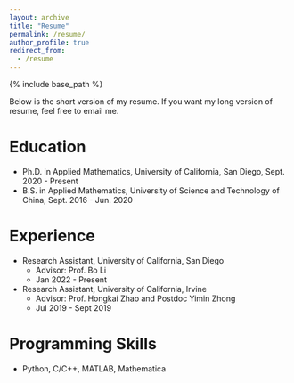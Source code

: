 ```yaml
---
layout: archive
title: "Resume"
permalink: /resume/
author_profile: true
redirect_from:
  - /resume
---
```


{% include base_path %}

Below is the short version of my resume. If you want my long version of resume, feel free to email me.

Education
======
* Ph.D. in Applied Mathematics, University of California, San Diego, Sept. 2020 - Present
* B.S. in Applied Mathematics, University of Science and Technology of China, Sept. 2016 - Jun. 2020

Experience
======
* Research Assistant, University of California, San Diego
  * Advisor: Prof. Bo Li
  * Jan 2022 - Present
* Research Assistant, University of California, Irvine
  * Advisor: Prof. Hongkai Zhao and Postdoc Yimin Zhong
  * Jul 2019 - Sept 2019

Programming Skills
======
* Python, C/C++, MATLAB, Mathematica
